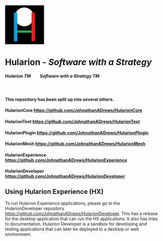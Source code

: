 
![Image](HularionImage.png)

# Hularion - *Software with a Strategy*

##### Hularion TM &nbsp;&nbsp;&nbsp;&nbsp;&nbsp;&nbsp;&nbsp; Software with a Strategy TM

&nbsp;


#### This repository has been split up into several others. 

#### HularionCore https://github.com/JohnathanADrews/HularionCore
#### HularionText https://github.com/JohnathanADrews/HularionText
#### HularionPlugin https://github.com/JohnathanADrews/HularionPlugin
#### HularionMesh https://github.com/JohnathanADrews/HularionMesh
#### HularionExperience https://github.com/JohnathanADrews/HularionExperience
#### HularionDeveloper https://github.com/JohnathanADrews/HularionDeveloper

## Using Hularion Experience (HX)

To run Hularion Experience applications, please go to the HularionDeveloper repository https://github.com/JohnathanADrews/HularionDeveloper. This has a release for the desktop application that can run the HX applications. It also has links to documentation. Hularion Developer is a sandbox for developing and testing applications that can later be deployed to a desktop or web environment.


 